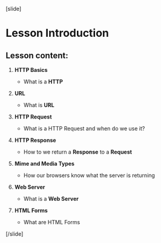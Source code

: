 [slide]

# Lesson Introduction

## Lesson content:

1. **HTTP Basics**
    - What is a **HTTP**

2. **URL**
    - What is **URL**


3. **HTTP Request**
    - What is a HTTP Request and when do we use it? 

4. **HTTP Response**
    - How to we return a **Response** to a **Request**

5. **Mime and Media Types**
    - How our browsers know what the server is returning

6. **Web Server**
    - What is a **Web Server**

7. **HTML Forms**
    - What are HTML Forms
    
[/slide]
